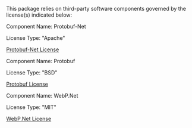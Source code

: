 This package relies on third-party software components governed by the license(s) indicated below:

Component Name: Protobuf-Net

License Type: "Apache"

[Protobuf-Net License](https://github.com/protobuf-net/protobuf-net/blob/main/Licence.txt)

Component Name: Protobuf

License Type: "BSD"

[Protobuf License](https://github.com/protocolbuffers/protobuf/blob/main/LICENSE)

Component Name: WebP.Net

License Type: "MIT"

[WebP.Net License](https://github.com/netpyoung/unity.webp/blob/master/LICENSE.md)
